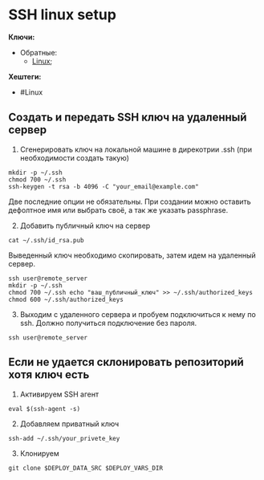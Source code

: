 # SSH linux setup

**Ключи:**
- Обратные:
	- [Linux](linux);

**Хештеги:**
- #Linux

## Создать и передать SSH ключ на удаленный сервер


1) Сгенерировать ключ на локальной машине в дирекотрии .ssh (при необходимости создать такую)

```shell
mkdir -p ~/.ssh
chmod 700 ~/.ssh
ssh-keygen -t rsa -b 4096 -C "your_email@example.com"
```

Две последние опции не обязательны. При создании можно оставить дефолтное имя или выбрать своё, а так же указать passphrase.

2) Добавить публичный ключ на сервер

```shell
cat ~/.ssh/id_rsa.pub
```

Выведенный ключ необходимо скопировать, затем идем на удаленный сервер.

```shell
ssh user@remote_server
mkdir -p ~/.ssh
chmod 700 ~/.ssh echo "ваш_публичный_ключ" >> ~/.ssh/authorized_keys
chmod 600 ~/.ssh/authorized_keys
```

3) Выходим с удаленного сервера и пробуем подключиться к нему по ssh. Должно получиться подключение без пароля.

```shell
ssh user@remote_server
```

## Если не удается склонировать репозиторий хотя ключ есть

1) Активируем SSH агент

```shell
eval $(ssh-agent -s)
```

2) Добавляем приватный ключ

```shell
ssh-add ~/.ssh/your_privete_key
```

3) Клонируем

```shell
git clone $DEPLOY_DATA_SRC $DEPLOY_VARS_DIR
```